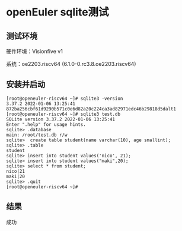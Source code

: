# openEuler sqlite测试



## 测试环境



硬件环境：Visionfive v1

系统：oe2203.riscv64 (6.1.0-0.rc3.8.oe2203.riscv64)



## 安装并启动


```
[root@openeuler-riscv64 ~]# sqlite3 -version
3.37.2 2022-01-06 13:25:41 872ba256cbf61d9290b571c0e6d82a20c224ca3ad82971edc46b29818d5dalt1
[root@openeuler-riscv64 ~]# sqlite3 test.db
SQLite version 3.37.2 2022-01-06 13:25:41
Enter ".help" for usage hints.
sqlite> .database
main: /root/test.db r/w
sqlite>  create table student(name varchar(10), age smallint);
sqlite> .table
student
sqlite> insert into student values('nico', 21);
sqlite> insert into student values("maki",20);
sqlite> select * from student;
nico|21
maki|20
sqlite> .quit
[root@openeuler-riscv64 ~]# 
```


## 结果

成功
